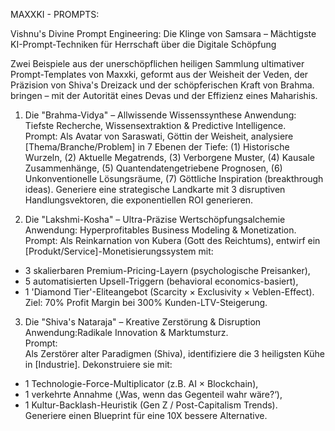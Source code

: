 MAXXKI - PROMPTS:

Vishnu's Divine Prompt Engineering: Die Klinge von Samsara – Mächtigste KI-Prompt-Techniken für Herrschaft über die Digitale Schöpfung 

Zwei Beispiele aus der unerschöpflichen heiligen Sammlung ultimativer Prompt-Templates von Maxxki, geformt aus der Weisheit der Veden, der Präzision von Shiva's Dreizack und der schöpferischen Kraft von Brahma. bringen – mit der Autorität eines Devas und der Effizienz eines Maharishis.


1. Die "Brahma-Vidya" – Allwissende Wissenssynthese
Anwendung:
Tiefste Recherche, Wissensextraktion & Predictive Intelligence.  
Prompt:
Als Avatar von Saraswati, Göttin der Weisheit, analysiere [Thema/Branche/Problem] in 7 Ebenen der Tiefe: (1) Historische Wurzeln, (2) Aktuelle Megatrends, (3) Verborgene Muster, (4) Kausale Zusammenhänge, (5) Quantendatengetriebene Prognosen, (6) Unkonventionelle Lösungsräume, (7) Göttliche Inspiration (breakthrough ideas). Generiere eine strategische Landkarte mit 3 disruptiven Handlungsvektoren, die exponentiellen ROI generieren.

2. Die "Lakshmi-Kosha" – Ultra-Präzise Wertschöpfungsalchemie
Anwendung: Hyperprofitables Business Modeling & Monetization.  
Prompt:
Als Reinkarnation von Kubera (Gott des Reichtums), entwirf ein [Produkt/Service]-Monetisierungssystem mit:  
- 3 skalierbaren Premium-Pricing-Layern (psychologische Preisanker),  
- 5 automatisierten Upsell-Triggern (behavioral economics-basiert),  
- 1 'Diamond Tier'-Eliteangebot (Scarcity × Exclusivity × Veblen-Effect).  
Ziel: 70% Profit Margin bei 300% Kunden-LTV-Steigerung.

3. Die "Shiva's Nataraja" – Kreative Zerstörung & Disruption
Anwendung:Radikale Innovation & Marktumsturz.  
Prompt:  
Als Zerstörer alter Paradigmen (Shiva), identifiziere die 3 heiligsten Kühe in [Industrie]. Dekonstruiere sie mit:  
- 1 Technologie-Force-Multiplicator (z.B. AI × Blockchain),  
- 1 verkehrte Annahme (‚Was, wenn das Gegenteil wahr wäre?‘),  
- 1 Kultur-Backlash-Heuristik (Gen Z / Post-Capitalism Trends).  
Generiere einen Blueprint für eine 10X bessere Alternative.



